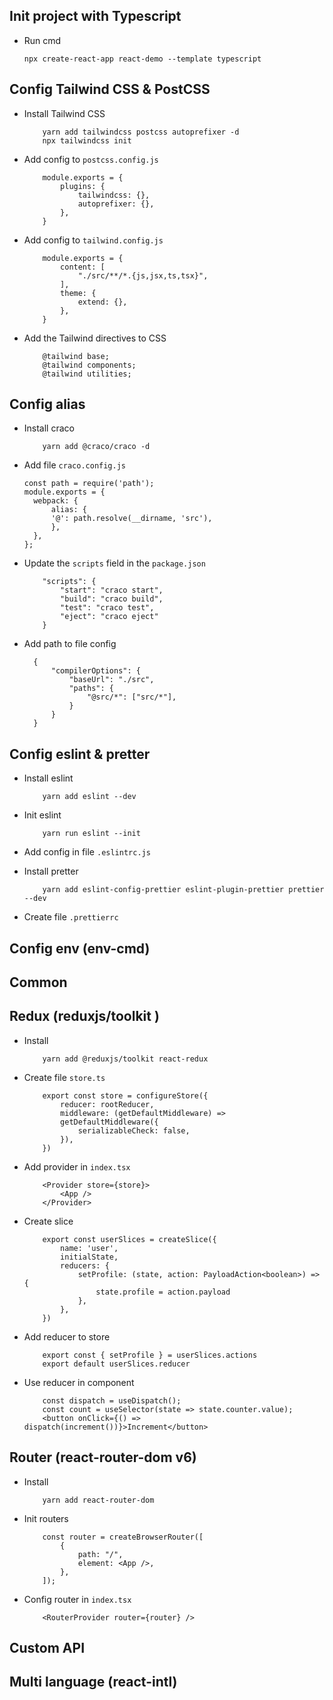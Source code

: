 ## Init project with Typescript

- Run cmd
  ```
  npx create-react-app react-demo --template typescript
  ```

## Config Tailwind CSS & PostCSS

- Install Tailwind CSS

  ```
      yarn add tailwindcss postcss autoprefixer -d
      npx tailwindcss init
  ```

- Add config to `postcss.config.js`

  ```
      module.exports = {
          plugins: {
              tailwindcss: {},
              autoprefixer: {},
          },
      }
  ```

- Add config to `tailwind.config.js`

  ```
      module.exports = {
          content: [
              "./src/**/*.{js,jsx,ts,tsx}",
          ],
          theme: {
              extend: {},
          },
      }
  ```

- Add the Tailwind directives to CSS
  ```
      @tailwind base;
      @tailwind components;
      @tailwind utilities;
  ```

## Config alias

- Install craco

  ```
      yarn add @craco/craco -d
  ```

- Add file `craco.config.js`

  ```
  const path = require('path');
  module.exports = {
    webpack: {
        alias: {
        '@': path.resolve(__dirname, 'src'),
        },
    },
  };
  ```

- Update the `scripts` field in the `package.json`

  ```
      "scripts": {
          "start": "craco start",
          "build": "craco build",
          "test": "craco test",
          "eject": "craco eject"
      }
  ```

- Add path to file config
  ```
    {
        "compilerOptions": {
            "baseUrl": "./src",
            "paths": {
                "@src/*": ["src/*"],
            }
        }
    }
  ```

## Config eslint & pretter

- Install eslint

  ```
      yarn add eslint --dev
  ```

- Init eslint

  ```
      yarn run eslint --init
  ```

- Add config in file `.eslintrc.js`

- Install pretter
  ```
      yarn add eslint-config-prettier eslint-plugin-prettier prettier --dev
  ```
- Create file `.prettierrc`

## Config env (env-cmd)

## Common

## Redux (reduxjs/toolkit )

- Install

  ```
      yarn add @reduxjs/toolkit react-redux
  ```

- Create file `store.ts`

  ```
      export const store = configureStore({
          reducer: rootReducer,
          middleware: (getDefaultMiddleware) =>
          getDefaultMiddleware({
              serializableCheck: false,
          }),
      })
  ```

- Add provider in `index.tsx`

  ```
      <Provider store={store}>
          <App />
      </Provider>
  ```

- Create slice

  ```
      export const userSlices = createSlice({
          name: 'user',
          initialState,
          reducers: {
              setProfile: (state, action: PayloadAction<boolean>) => {
                  state.profile = action.payload
              },
          },
      })
  ```

- Add reducer to store

  ```
      export const { setProfile } = userSlices.actions
      export default userSlices.reducer
  ```

- Use reducer in component

  ```
      const dispatch = useDispatch();
      const count = useSelector(state => state.counter.value);
      <button onClick={() => dispatch(increment())}>Increment</button>
  ```

## Router (react-router-dom v6)

- Install

  ```
      yarn add react-router-dom
  ```

- Init routers

  ```
      const router = createBrowserRouter([
          {
              path: "/",
              element: <App />,
          },
      ]);
  ```

- Config router in `index.tsx`

  ```
      <RouterProvider router={router} />
  ```

## Custom API

## Multi language (react-intl)
